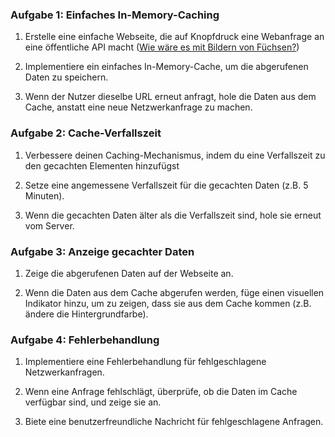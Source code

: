 
### Aufgabe 1: Einfaches In-Memory-Caching

1.  Erstelle eine einfache Webseite, die auf Knopfdruck eine Webanfrage an eine öffentliche API macht ([Wie wäre es mit Bildern von Füchsen?](https://randomfox.ca/floof/))
    
2.  Implementiere ein einfaches In-Memory-Cache, um die abgerufenen Daten zu speichern.
    
3.  Wenn der Nutzer dieselbe URL erneut anfragt, hole die Daten aus dem Cache, anstatt eine neue Netzwerkanfrage zu machen.
    
    

### Aufgabe 2: Cache-Verfallszeit

1.  Verbessere deinen Caching-Mechanismus, indem du eine Verfallszeit zu den gecachten Elementen hinzufügst
    
2.  Setze eine angemessene Verfallszeit für die gecachten Daten (z.B. 5 Minuten).
    
3.  Wenn die gecachten Daten älter als die Verfallszeit sind, hole sie erneut vom Server.
    
    

### Aufgabe 3: Anzeige gecachter Daten

1.  Zeige die abgerufenen Daten auf der Webseite an.
    
2.  Wenn die Daten aus dem Cache abgerufen werden, füge einen visuellen Indikator hinzu, um zu zeigen, dass sie aus dem Cache kommen (z.B. ändere die Hintergrundfarbe).
    
    

### Aufgabe 4: Fehlerbehandlung

1.  Implementiere eine Fehlerbehandlung für fehlgeschlagene Netzwerkanfragen.
    
2.  Wenn eine Anfrage fehlschlägt, überprüfe, ob die Daten im Cache verfügbar sind, und zeige sie an.
    
3.  Biete eine benutzerfreundliche Nachricht für fehlgeschlagene Anfragen.
    